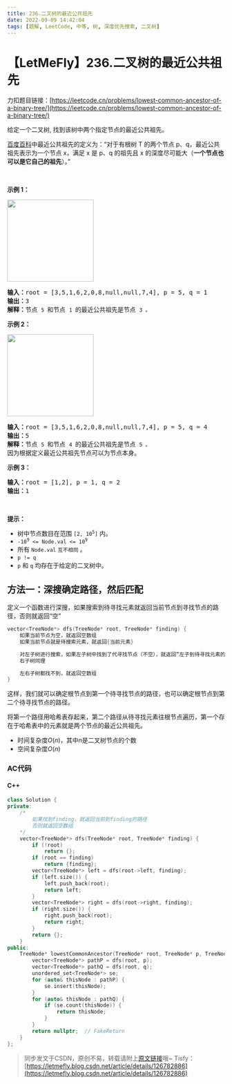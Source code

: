 ```yaml
---
title: 236.二叉树的最近公共祖先
date: 2022-09-09 14:42:04
tags: [题解, LeetCode, 中等, 树, 深度优先搜索, 二叉树]
---
```


# 【LetMeFly】236.二叉树的最近公共祖先

力扣题目链接：[https://leetcode.cn/problems/lowest-common-ancestor-of-a-binary-tree/](https://leetcode.cn/problems/lowest-common-ancestor-of-a-binary-tree/)

<p>给定一个二叉树, 找到该树中两个指定节点的最近公共祖先。</p>

<p><a href="https://baike.baidu.com/item/%E6%9C%80%E8%BF%91%E5%85%AC%E5%85%B1%E7%A5%96%E5%85%88/8918834?fr=aladdin" target="_blank">百度百科</a>中最近公共祖先的定义为：“对于有根树 T 的两个节点 p、q，最近公共祖先表示为一个节点 x，满足 x 是 p、q 的祖先且 x 的深度尽可能大（<strong>一个节点也可以是它自己的祖先</strong>）。”</p>

<p> </p>

<p><strong>示例 1：</strong></p>
<img alt="" src="https://assets.leetcode.com/uploads/2018/12/14/binarytree.png" style="width: 200px; height: 190px;" />
<pre>
<strong>输入：</strong>root = [3,5,1,6,2,0,8,null,null,7,4], p = 5, q = 1
<strong>输出：</strong>3
<strong>解释：</strong>节点 <code>5 </code>和节点 <code>1 </code>的最近公共祖先是节点 <code>3 。</code>
</pre>

<p><strong>示例 2：</strong></p>
<img alt="" src="https://assets.leetcode.com/uploads/2018/12/14/binarytree.png" style="width: 200px; height: 190px;" />
<pre>
<strong>输入：</strong>root = [3,5,1,6,2,0,8,null,null,7,4], p = 5, q = 4
<strong>输出：</strong>5
<strong>解释：</strong>节点 <code>5 </code>和节点 <code>4 </code>的最近公共祖先是节点 <code>5 。</code>因为根据定义最近公共祖先节点可以为节点本身。
</pre>

<p><strong>示例 3：</strong></p>

<pre>
<strong>输入：</strong>root = [1,2], p = 1, q = 2
<strong>输出：</strong>1
</pre>

<p> </p>

<p><strong>提示：</strong></p>

<ul>
	<li>树中节点数目在范围 <code>[2, 10<sup>5</sup>]</code> 内。</li>
	<li><code>-10<sup>9</sup> <= Node.val <= 10<sup>9</sup></code></li>
	<li>所有 <code>Node.val</code> <code>互不相同</code> 。</li>
	<li><code>p != q</code></li>
	<li><code>p</code> 和 <code>q</code> 均存在于给定的二叉树中。</li>
</ul>


    
## 方法一：深搜确定路径，然后匹配

定义一个函数进行深搜，如果搜索到待寻找元素就返回当前节点到寻找节点的路径，否则就返回“空”

```cpp
vector<TreeNode*> dfs(TreeNode* root, TreeNode* finding) {
	如果当前节点为空，就返回空数组
	如果当前节点就是待搜索元素，就返回{当前元素}

	对左子树进行搜索，如果左子树中找到了代寻找节点（不空），就返回“左子到待寻找元素的路径 + 这个点”
	右子树同理

	左右子树都找不到，就返回空数组
}
```

这样，我们就可以确定根节点到第一个待寻找节点的路径，也可以确定根节点到第二个待寻找节点的路径。

将第一个路径用哈希表存起来，第二个路径从待寻找元素往根节点遍历，第一个存在于哈希表中的元素就是两个节点的最近公共祖先。

+ 时间复杂度$O(n)$，其中$n$是二叉树节点的个数
+ 空间复杂度$O(n)$

### AC代码

#### C++

```cpp
class Solution {
private:
    /*
        如果找到finding，就返回当前到finding的路径
        否则就返回空数组
    */
    vector<TreeNode*> dfs(TreeNode* root, TreeNode* finding) {
        if (!root)
            return {};
        if (root == finding)
            return {finding};
        vector<TreeNode*> left = dfs(root->left, finding);
        if (left.size()) {
            left.push_back(root);
            return left;
        }
        vector<TreeNode*> right = dfs(root->right, finding);
        if (right.size()) {
            right.push_back(root);
            return right;
        }
        return {};
    }
public:
    TreeNode* lowestCommonAncestor(TreeNode* root, TreeNode* p, TreeNode* q) {
        vector<TreeNode*> pathP = dfs(root, p);
        vector<TreeNode*> pathQ = dfs(root, q);
        unordered_set<TreeNode*> se;
        for (auto& thisNode : pathP) {
            se.insert(thisNode);
        }
        for (auto& thisNode : pathQ) {
            if (se.count(thisNode)) {
                return thisNode;
            }
        }
        return nullptr;  // FakeReturn
    }
};
```

> 同步发文于CSDN，原创不易，转载请附上[原文链接](https://leetcode.letmefly.xyz/2022/09/09/LeetCode%200236.%E4%BA%8C%E5%8F%89%E6%A0%91%E7%9A%84%E6%9C%80%E8%BF%91%E5%85%AC%E5%85%B1%E7%A5%96%E5%85%88/)哦~
> Tisfy：[https://letmefly.blog.csdn.net/article/details/126782886](https://letmefly.blog.csdn.net/article/details/126782886)
